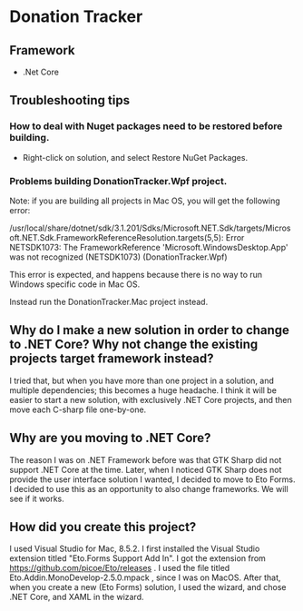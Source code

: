 # Donation Tracker

## Framework
- .Net Core




## Troubleshooting tips


### How to deal with Nuget packages need to be restored before building.
- Right-click on solution, and select Restore NuGet Packages.

### Problems building DonationTracker.Wpf project.
Note: if you are building all projects in Mac OS, you will get the following error:

/usr/local/share/dotnet/sdk/3.1.201/Sdks/Microsoft.NET.Sdk/targets/Microsoft.NET.Sdk.FrameworkReferenceResolution.targets(5,5): Error NETSDK1073: The FrameworkReference 'Microsoft.WindowsDesktop.App' was not recognized (NETSDK1073) (DonationTracker.Wpf)

This error is expected, and happens because there is no way to run Windows specific code in Mac OS.

Instead run the DonationTracker.Mac project instead.



## Why do I make a new solution in order to change to .NET Core? Why not change the existing projects target framework instead?

I tried that, but when you have more than one project in a solution, and multiple dependencies; this
becomes a huge headache. I think it will be easier to start a new solution,
with exclusively .NET Core projects, and then move each C-sharp file one-by-one.

## Why are you moving to .NET Core?
The reason I was on .NET Framework before was that GTK Sharp did not support
.NET Core at the time. Later, when I noticed GTK Sharp does not provide the
user interface solution I wanted, I decided to move to Eto Forms. I decided
to use this as an opportunity to also change frameworks. We will see if it works.


## How did you create this project?

I used Visual Studio for Mac, 8.5.2.
I first installed the Visual Studio extension titled "Eto.Forms Support Add In".
I got the extension from https://github.com/picoe/Eto/releases  .
I used the file titled Eto.Addin.MonoDevelop-2.5.0.mpack , since I was on MacOS.
After that, when you create a new (Eto Forms) solution,
  I used the wizard, and chose .NET Core, and XAML in the wizard.